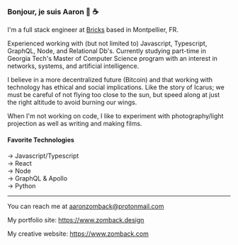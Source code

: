 ### Bonjour, je suis Aaron 👋 ☕️ 

I'm a full stack engineer at [Bricks](https://www.bricks.co/) based in Montpellier, FR.

Experienced working with (but not limited to) Javascript, Typescript, GraphQL, Node, and Relational Db's. Currently studying part-time in Georgia Tech's Master of Computer Science program with an interest in networks, systems, and artificial intelligence.

I believe in a more decentralized future (Bitcoin) and that working with technology has ethical and social implications. Like the story of Icarus; we must be careful of not flying too close to the sun, but speed along at just the right altitude to avoid burning our wings.

When I'm not working on code, I like to experiment with photography/light projection as well as writing and making films.

#### Favorite Technologies
→ Javascript/Typescript <br>
→ React <br>
→ Node <br>
→ GraphQL & Apollo <br>
→ Python

----------------------------------------------------------------------------------------------------------------------------------------------------------------------------------

You can reach me at aaronzomback@protonmail.com

My portfolio site: https://www.zomback.design

My creative website: https://www.zomback.com

<!--
**aaronzomback/aaronzomback** is a ✨ _special_ ✨ repository because its `README.md` (this file) appears on your GitHub profile.


